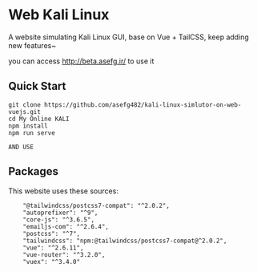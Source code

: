 # Web Kali Linux

A website simulating Kali Linux GUI, base on Vue + TailCSS, keep adding new features~

you can access http://beta.asefg.ir/ to use it
## Quick Start
```
git clone https://github.com/asefg482/kali-linux-simlutor-on-web-vuejs.git
cd My Online KALI
npm install
npm run serve

AND USE
```

## Packages

This website uses these sources:
```
    "@tailwindcss/postcss7-compat": "^2.0.2",
    "autoprefixer": "^9",
    "core-js": "^3.6.5",
    "emailjs-com": "^2.6.4",
    "postcss": "^7",
    "tailwindcss": "npm:@tailwindcss/postcss7-compat@^2.0.2",
    "vue": "^2.6.11",
    "vue-router": "^3.2.0",
    "vuex": "^3.4.0"
```

